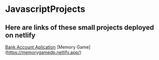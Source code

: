 # JavascriptProjects

## Here are links of these small projects deployed on netlify

[Bank Account Aplication](https://bankaccdp.netlify.app/)
[Memory Game] (https://memorygamedp.netlify.app/)
